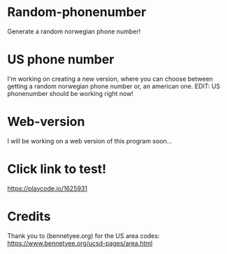 # Random-phonenumber
Generate a random norwegian phone number! 

# US phone number 
I'm working on creating a new version, where you can choose between getting a random norwegian phone number or, an american one.
EDIT: US phonenumber should be working right now!

# Web-version
I will be working on a web version of this program soon...

# Click link to test!
https://playcode.io/1625931

# Credits 
Thank you to (bennetyee.org) for the US area codes: https://www.bennetyee.org/ucsd-pages/area.html